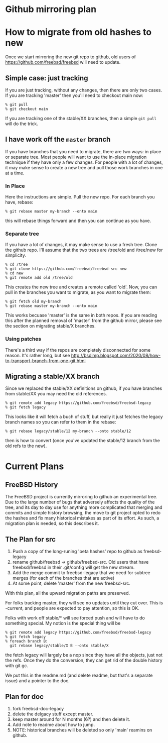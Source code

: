# Github mirroring plan

# How to migrate from old hashes to new

Once we start mirroring the new git repo to github, old users of
https://github.com/freebsd/freebsd will need to update.

## Simple case: just tracking

If you are just tracking, without any changes, then there are only two cases. If you are tracking 'master' then you'll need to checkout main now:
```
% git pull
% git checkout main
```
If you are tracking one of the stable/XX branches, then a simple `git pull` will do the trick.

## I have work off the `master` branch

If you have branches that you need to migrate, there are two ways: in
place or separate tree. Most people will want to use the in-place
migration technique if they have only a few changes. For people with a
lot of changes, it may make sense to create a new tree and pull those
work branches in one at a time.

### In Place

Here the instructions are simple. Pull the new repo. For each branch you have,
rebase:
```
% git rebase master my-branch --onto main
```
this will rebase things forward and then you can continue as you have.

### Separate tree

If you have a lot of changes, it may make sense to use a fresh
tree. Clone the github repo. I'll assume that the two trees are
/tree/old and /tree/new for simplicity.

```
% cd /tree
% git clone https://github.com/freebsd/freebsd-src new
% cd new
% git remote add old /tree/old
```
This creates the new tree and creates a remote called 'old'. Now, you can
pull in the branches you want to migrate, as you want to migrate them:
```
% git fetch old my-branch
% git rebase master my-branch --onto main
```

This works becuase 'master' is the same in both repos. If you are
reading this after the planned removal of 'master' from the github
mirror, please see the section on migrating stable/X branches.

### Using patches

There's a third way if the repos are completely disconnected for
some reason. It's rather long, but see
http://bsdimp.blogspot.com/2020/08/how-to-transport-branch-from-one-git.html

## Migrating a stable/XX branch

Since we replaced the stable/XX definitions on github, if you have
branches from stable/XX you may need the old references.

```
% git remote add legacy https://github.com/freebsd/freebsd-legacy
% git fetch legacy
```
This looks like it will fetch a buch of stuff, but really it just fetches the
legacy branch names so you can refer to them in the rebase:
```
% git rebase legacy/stable/12 my-branch --onto stable/12
```
then is how to convert (once you've updated the stable/12
branch from the old refs to the new).

# Current Plans

## FreeBSD History

The FreeBSD project is currently mirroring to github an experimental
tree. Due to the large number of bugs that adversely affects the
quality of the tree, and its day to day use for anything more
complicated that merging and commits and simple history browsing, the
move to git project opted to redo the hashes and fix many historical
mistakes as part of its effort. As such, a migration plan is needed,
so this describes it.

## The Plan for src

1. Push a copy of the long-runing 'beta hashes' repo to github as freebsd-legacy
3. rename github/freebsd -> github/freebsd-src. Old users that have freebsd/freebsd
   in their .git/config will get the new stream.
4. Add the merge commit to freebsd-legacy that we need for subtree merges (for each of
   the branches that are active)
5. At some point, delete 'master' from the new freebsd-src.

With this plan, all the upward migration paths are preserved.

For folks tracking master, they will see no updates until they cut
over. This is -current, and people are expected to pay attention, so
this is OK.

Folks with work off stable/* will see forced push and will have to do
something special. My notion is the special thing will be
```
% git remote add legacy https://github.com/freebsd/freebsd-legacy
% git fetch legacy
% foreach branch B:
  git rebase legacy/stable/X B --onto stable/X
```
the fetch legacy will largely be a nop since they have all the
objects, just not the refs. Once they do the conversion, they can get
rid of the double history with git gc.

We put this in the readme.md (and delete readme, but that's a separate
issue) and a pointer to the doc.

## Plan for doc

1. fork freebsd-doc-legacy
2. delete the delgacy stuff except master.
3. keep master around for N months (6?) and then delete it.
4. Add note to readme about how to jump.
5. NOTE: historical branches will be deleted so only 'main' reamins on github.


